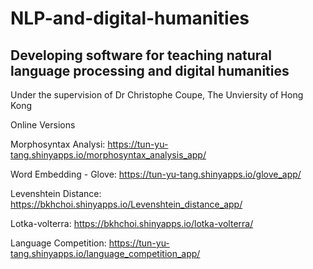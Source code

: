 # NLP-and-digital-humanities

## Developing software for teaching natural language processing and digital humanities

Under the supervision of Dr Christophe Coupe, The Unviersity of Hong Kong

Online Versions

Morphosyntax Analysi: 
https://tun-yu-tang.shinyapps.io/morphosyntax_analysis_app/

Word Embedding - Glove:
https://tun-yu-tang.shinyapps.io/glove_app/

Levenshtein Distance: 
https://bkhchoi.shinyapps.io/Levenshtein_distance_app/

Lotka-volterra:
https://bkhchoi.shinyapps.io/lotka-volterra/

Language Competition:
https://tun-yu-tang.shinyapps.io/language_competition_app/